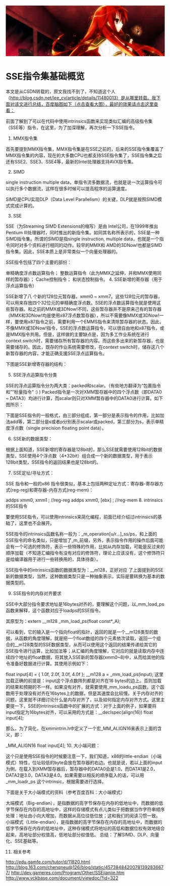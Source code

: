 [![header](../../../assets/header31.jpg)](https://yuenshome.github.io)

# SSE指令集基础概览

本文是从CSDN转载的，原文我找不到了，不知道这个人（http://blog.csdn.net/lee_cv/article/details/11480013）是从哪里转载。我下面对该文进行总结，百度脑图如下（点击查看大图），最好的效果请点击这里查看：



前面了解到了可以在代码中使用intrinsics函数来实现类似汇编的高级指令集（SSE等）指令，在这里，为了加深理解，再次分析一下SSE指令。

1. MMX指令集

首先要提到MMX指令集，MMX指令集是在SSE之前的，后来的SSE指令集覆盖了MMX指令集的内容，现在的大多数CPU也都支持SSE指令集了，SSE指令集之后还有SSE2、SSE3、SSE4等，最新的Intel处理器支持AVX指令集。

2. SIMD

single instruction multiple data，单指令流多数据流，也就是说一次运算指令可以执行多个数据流，这样在很多时候可以提高程序的运算速度。

SIMD是CPU实现DLP（Data Level Parallelism）的关键，DLP就是按照SIMD模式完成计算的。

3. SSE

SSE（为Streaming SIMD Extensions的缩写）是由 Intel公司，在1999年推出Pentium III处理器时，同时推出的新指令集。如同其名称所表示的，SSE是一种SIMD指令集。所谓的SIMD是指single instruction, multiple data，也就是一个指令同时对多个资料进行相同的动作。较早的MMX和 AMD的3DNow!也都是SIMD指令集。因此，SSE本质上是非常类似一个向量处理器的。

SSE指令包括了四个主要的部份：

单精确度浮点数运算指令；
整数运算指令（此为MMX之延伸，并和MMX使用同样的暂存器）；
Cache控制指令；
和状态控制指令。
4. SSE新增的寄存器（用于浮点运算指令）

SSE新增了八 ​​个新的128位元暂存器，xmm0 ~ xmm7。这些128位元的暂存器，可以用来存放四个32位元的单精确度浮点数。SSE的浮点数运算指令就是使用这些暂存器。和之前的MMX或3DNow!不同，这些暂存器并不是原来己有的暂存器（MMX和3DNow!均是使用x87浮点数暂存器），所以不需要像MMX或3DNow!一样，要使用x87指令之前，需要利用一个EMMS指令来清除暂存器的状态。因此，不像MMX或3DNow!指令，SSE的浮点数运算指令，可以很自由地和x87指令，或是MMX指令共用。但是，这样做的主要缺点是，因为多工作业系统在进行context switch时，需要储存所有暂存器的内容。而这些多出来的新暂存器，也是需要储存的。因此，既存的作业系统需要修改，在context switch时，储存这八个新暂存器的内容，才能正确支援SSE浮点运算指令。

下图是SSE新增寄存器的结构：



5. SSE浮点运算指令分类

SSE的浮点运算指令分为两大类：packed和scalar。（有些地方翻译为“包裹指令和”“标量指令” :) )
Packed指令是一次对XMM暂存器中的四个浮点数（即DATA0 ~ DATA3）均进行计算，而scalar则只对XMM暂存器中的DATA0进行计算。如下图所示：



下面是SSE指令的一般格式，由三部分组成，第一部分是表示指令的作用，比如加法add等，第二部分是s或者p分别表示scalar或packed，第三部分为s，表示单精度浮点数（single precision floating point data）。



6. SSE新的数据类型：

根据上面知道，SSE新增的寄存器是128bit的，那么SSE就需要使用128bit的数据类型，SSE使用4个浮点数（4*32bit）组合成一个新的数据类型，用于表示128bit类型，SSE指令的返回结果也是128bit的。

7. SSE定址/寻址方式：

SSE 指令和一般的x86 指令很类似，基本上包括两种定址方式：寄存器-寄存器方式(reg-reg)和寄存器-内存方式(reg-mem)：

addps xmm0, xmm1 ; //reg-reg
addps xmm0, [ebx] ; //reg-mem
8. intrinsics的SSE指令

要使用SSE指令，可以使用intrinsics来简化编程，前面已经介绍过intrinsics的基础了，这里也不会展开。

SSE指令的intrinsics函数名称一般为：_m_operation[u/r...]_ss/ps，和上面的SSE指令的命名类似，只是增加了_m_前缀，另外，表示指令作用的操作后面可能会有一个可选的修饰符，表示一些特殊的作用，比如从内存加载，可能是反过来的顺序加载（不知道汇编指令有没有对应的修饰符，理论上应该没有，这个修饰符只是给编译器用于进行一些转换用的，具体待查）。

SSE指令中的intrinsics函数的数据类型为：__m128，正好对应 了上面提到的SSE新的数据类型，当然，这种数据类型只是一种抽象表示，实际是要转换为基本的数据类型的。

9. SSE指令的内存对齐要求

SSE中大部分指令要求地址是16bytes对齐的，要理解这个问题，以_mm_load_ps函数来解释，这个函数对应于loadps的SSE指令。

其原型为：extern __m128 _mm_load_ps(float const*_A);

可以看到，它的输入是一个指向float的指针，返回的就是一个__m128类型的数据，从函数的角度理解，就是把一个float数组的四个元素依次读取，返回一个组合的__m128类型的SSE数据类型，从而可以使用这个返回的结果传递给其它的SSE指令进行运算，比如加法等；从汇编的角度理解，它对应的就是读取内存中连续四个地址的float数据，将其放入SSE新的暂存器(xmm0~8)中，从而给其他的指令准备好数据进行计算。其使用示例如下：

float input[4] = { 1.0f, 2.0f, 3.0f, 4.0f };
__m128 a = _mm_load_ps(input);
这里加载正确的前提是：input这个浮点数阵列都是对齐在16 bytes的边上。否则加载的结果和预期的不一样。如果没有对齐，就需要使用_mm_loadu_ps函数，这个函数用于处理没有对齐在16bytes上的数据，但是其速度会比较慢。关于内存对齐的问题，这里就不详细讨论什么是内存对齐了，以及如何指定内存对齐方式。这里主要提一下，SSE的intrinsics函数中的扩展的方式：对于上面的例子，如果要将input指定为16bytes对齐，可以采用的方式是：__declspec(align(16)) float input[4];

那么，为了简化，在xmmintrin.h中定义了一个宏_MM_ALIGN16来表示上面的含义，即：

_MM_ALIGN16 float input[4];
10. 大小端问题：

这个只是使用SSE指令的时候要注意一下，我们知道，x86的little-endian（小端模式）特性，位址较低的byte会放在暂存器的右边。也就是说，若以上面的input为例，在载入到XMM暂存器后，暂存器中的DATA0会是1.0，而DATA1是2.0，DATA2是3.0，DATA3是4.0。如果需要以相反的顺序载入的话，可以用_mm_loadr_ps 这个intrinsic，根据需要进行选择。

下面是关于大小端模式的资料（参考百度百科：大小端模式）

大端模式（Big-endian），是指数据的高字节保存在内存的低地址中，而数据的低字节保存在内存的高地址中，这样的存储模式有点儿类似于把数据当作字符串顺序处理：地址由小向大增加，而数据从高位往低位放；这和我们的阅读习惯一致。
小端模式（Little-endian），是指数据的高字节保存在内存的高地址中，而数据的低字节保存在内存的低地址中，这种存储模式将地址的高低和数据位权有效地结合起来，高地址部分权值高，低地址部分权值低。
总结：了解SIMD、DLP、向量化、SSE基础等。

11. 相关参考

http://edu.gamfe.com/tutor/d/11820.html
http://blog.163.com/chenqneu@126/blog/static/45738484200781392836677/
http://dev.gameres.com/Program/Other/SSEjianjie.htm
http://www.vckbase.com/document/viewdoc/?id=322

